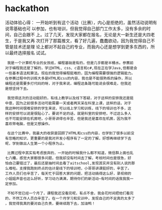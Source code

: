 # hackathon
活动体验心得：
	 一开始听到有这个活动（比赛），内心是拒绝的，虽然活动说明有说零基础也可
	以参加，也有培训，但我觉得自己部门工作太多，没有多余的时间，自己会跟不
	上。过了几天，发现大家都在报名，无论是大一新生还是大四老生，于是我又再
	次打开了那篇推文，看了好几遍，蠢蠢欲动，因为我觉得自己不管是技术还是理
	论上都对不起自己的专业，而我内心还是想学到更多东西的，所以最终选择报名
	试试。

	 我是一个计算机专业的女孩纸，编程基础是有的，但是几乎都是半桶水。参赛前
	对于编程我还是了解的，学过HTML、css、c语言和c#,现在正在学Java,但都是会
	一些基本语法和算法。现在的我觉得编程挺难的，因为编程需要很强的逻辑能力。
	在参赛过程中的训练大多是HTML和css的内容，我也是不能很熟练的操作，所以
	编程还是需要多打代码的呀，对于我来说，编程这条路可能说会很难走，但我还
	是想坚持下去。

	 我觉得这次的活动挺好的，有线上教学以及线下答疑，对于这样的安排我还是挺
	中意，因为之前很多活动可能需要一天或者两天呆在科室上课，这样的话，对于
	我这种时间很难安排的学生来说，可以线上学习和训练，线下的培训也不多，这
	样的安排可以说是很贴心了。要说不足的话，就是科室的安排吧，不过这么多人
	也不可能安排在机房吧，小哥哥讲得也辛苦，但是我还是喜欢在机房，因为我不
	喜欢带电脑，但是又想操作。

	 在这个比赛中，我最大的收获是回顾了HTML和css的内容，也学到了很多以前没
	有忽略的知识，更重要的是我对开发小程序有了一定的了解，好想再继续学下去
	呢，学到做出人生第一个小程序为止。

	 比赛过程中其实有考虑放弃的，一开始的时候我什么都不知道，微信群上面也乱
	七八糟，感觉大家都很多问题，但我却没有时间去了解，考核时间也是很急，好
	怕自己要错过了，最后还是抽时间去看了aitschool,发现其实并没有别人说的那
	么难啦。支撑我跑到终点的估计是线下的培训吧，小哥哥讲课挺好的，辛苦了。
	工作人员们也辛苦了，每天忙于回答大家的问题，把活动搞得这么好，录视频的
	小姐姐声音也这么好听，学习动力满满，期待你们的新活动~有时间的话我我我一
	定参加。

	 不知不觉已经一个月了，课程我还没看完呢，有点不舍，我会花时间把他们看完
	的，不然工作人员白辛苦了。在一个月学习和实训中，发现自己的不足真的太多了
	，我觉得我真的要对自己负责，要继续跑下去，加油鸭！
